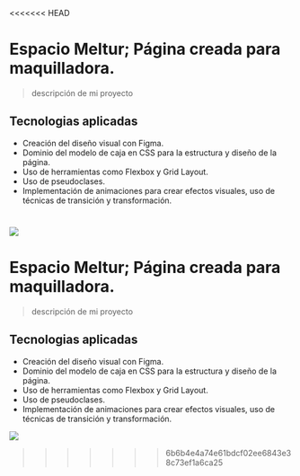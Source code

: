 <<<<<<< HEAD
# Espacio Meltur; Página creada para maquilladora.
> descripción de mi proyecto
## Tecnologias aplicadas
- Creación del diseño visual con Figma.
- Dominio del modelo de caja en CSS para la estructura y diseño de la página.
- Uso de herramientas como Flexbox y Grid Layout.
- Uso de pseudoclases.
- Implementación de animaciones para crear efectos visuales, uso de técnicas de transición y transformación.

[![](https://images.unsplash.com/photo-1596704017254-9b121068fb31?q=80&w=1935&auto=format&fit=crop&ixlib=rb-4.0.3&ixid=M3wxMjA3fDB8MHxwaG90by1wYWdlfHx8fGVufDB8fHx8fA%3D%3D)](http://https://images.unsplash.com/photo-1596704017254-9b121068fb31?q=80&w=1935&auto=format&fit=crop&ixlib=rb-4.0.3&ixid=M3wxMjA3fDB8MHxwaG90by1wYWdlfHx8fGVufDB8fHx8fA%3D%3D)  
=======
# Espacio Meltur; Página creada para maquilladora.
> descripción de mi proyecto
## Tecnologias aplicadas
- Creación del diseño visual con Figma.
- Dominio del modelo de caja en CSS para la estructura y diseño de la página.
- Uso de herramientas como Flexbox y Grid Layout.
- Uso de pseudoclases.
- Implementación de animaciones para crear efectos visuales, uso de técnicas de transición y transformación.

[![](https://images.unsplash.com/photo-1596704017254-9b121068fb31?q=80&w=1935&auto=format&fit=crop&ixlib=rb-4.0.3&ixid=M3wxMjA3fDB8MHxwaG90by1wYWdlfHx8fGVufDB8fHx8fA%3D%3D)](http://https://images.unsplash.com/photo-1596704017254-9b121068fb31?q=80&w=1935&auto=format&fit=crop&ixlib=rb-4.0.3&ixid=M3wxMjA3fDB8MHxwaG90by1wYWdlfHx8fGVufDB8fHx8fA%3D%3D)
>>>>>>> 6b6b4e4a74e61bdcf02ee6843e38c73ef1a6ca25
